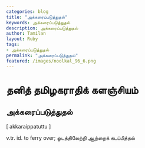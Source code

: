```yaml
---  
categories: blog  
title: "அக்கரைப்படுத்துதல்"
keywords: அக்கரைப்படுத்துதல்  
description: அக்கரைப்படுத்துதல்
author: Tamilan  
layout: Ruby  
tags:     
- அக்கரைப்படுத்துதல்
permalink: "அக்கரைப்படுத்துதல்"  
featured: /images/noolkal_96_6.png  
--- 
```

# தனித் தமிழகராதிக் களஞ்சியம்
## அக்கரைப்படுத்துதல்

[ akkaraippatuttu ]  
  
v.tr. id. to ferry over; ஓடத்திலேற்றி ஆற்றைக் கடப்பித்தல்